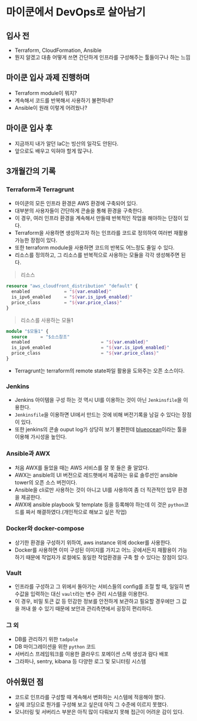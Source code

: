 # 마이쿤에서 DevOps로 살아남기
## 입사 전
- Terraform, CloudFormation, Ansible
- 뭔지 알겠고 대충 어떻게 쓰면 간단하게 인프라를 구성해주는 툴들이구나 하는 느낌

## 마이쿤 입사 과제 진행하며
- Terraform module이 뭐지?
- 계속해서 코드를 반복해서 사용하기 불편하네?
- Ansible이 원래 이렇게 어려웠나?

## 마이쿤 입사 후
- 지금까지 내가 알던 IaC는 빙산의 일각도 안된다.
- 앞으로도 배우고 익혀야 할게 많구나.

## 3개월간의 기록
### Terraform과 Terragrunt
- 마이쿤의 모든 인프라 환경은 AWS 환경에 구축되어 있다.
- 대부분의 사용자들이 간단하게 콘솔을 통해 환경을 구축한다.
- 이 경우, 여러 인프라 환경을 계속해서 만들때 반복적인 작업을 해야하는 단점이 있다.
- Terraform을 사용하면 생성하고자 하는 인프라를 코드로 정의하여 여러번 재활용 가능한 장점이 있다.
- 또한 terraform module을 사용하면 코드의 반복도 어느정도 줄일 수 있다.
- 리소스를 정의하고, 그 리소스를 반복적으로 사용하는 모듈을 각각 생성해주면 된다.

> 리소스

```terraform
resource "aws_cloudfront_distribution" "default" {
  enabled             = "${var.enabled}"
  is_ipv6_enabled     = "${var.is_ipv6_enabled}"  
  price_class         = "${var.price_class}"
}
```

> 리소스를 사용하는 모듈1

```terraform
module "$모듈1" {
  source     = "$소스참조"
  enabled                           = "${var.enabled}"
  is_ipv6_enabled                   = "${var.is_ipv6_enabled}"
  price_class                       = "${var.price_class}"
}
```

- Terragrunt는 terraform의 remote state파일 활용을 도와주는 오픈 소스이다.

### Jenkins
- Jenkins 아이템을 구성 하는 것 역시 UI를 이용하는 것이 아닌 `Jenkinsfile`을 이용한다.
- `Jenkinsfile`을 이용하면 UI에서 만드는 것에 비해 버전기록을 남길 수 있다는 장점이 있다.
- 또한 jenkins의 콘솔 ouput log가 상당히 보기 불편한데 [blueocean](https://jenkins.io/doc/book/blueocean/)이라는 툴을 이용해 가시성을 높인다.

### Ansible과 AWX
- 처음 AWX를 들었을 때는 AWS 서비스를 잘 못 들은 줄 알았다.
- AWX는 ansible의 UI 버전으로 레드햇에서 제공하는 유료 솔루션인 ansible tower의 오픈 소스 버전이다.
- Ansible을 cli로만 사용하는 것이 아니고 UI를 사용하여 좀 더 직관적인 업무 환경을 제공한다.
- AWX에 ansible playbook 및 template 등을 등록해야 하는데 이 것은 `python`코드를 짜서 해결하였다.(개인적으로 해보고 싶은 작업)

### Docker와 docker-compose
- 상기한 환경을 구성하기 위하여, aws instance 위에 docker를 사용한다.
- Docker를 사용하면 이미 구성된 이미지를 가지고 어느 곳에서든지 재활용이 가능하기 때문에 작업자가 로컬에도 동일한 작업환경을 구축 할 수 있다는 장점이 있다.

### Vault
- 인프라를 구성하고 그 위에서 돌아가는 서비스들의 config를 조절 할 때, 일일히 변수값을 입력하는 대신 `vault`라는 변수 관리 시스템을 이용한다.
- 이 경우, 비밀 토큰 값 등 민감한 정보를 안전하게 보관하고 필요할 경우에만 그 값을 꺼내 쓸 수 있기 때문에 보안과 관리측면에서 굉장히 편리하다.

### 그 외
- DB를 관리하기 위한 `tadpole`
- DB 마이그레이션을 위한 `python` 코드
- 서버리스 프레임워크를 이용한 클라우드 포메이션 스택 생성과 람다 배포
- 그라파나, sentry, kibana 등 다양한 로그 및 모니터링 시스템

## 아쉬웠던 점
- 코드로 인프라를 구성할 때 계속해서 변화하는 시스템에 적응해야 했다.
- 실제 코딩으로 뭔가를 구성해 보고 싶은데 아직 그 수준에 이르지 못했다.
- 모니터링 및 서버리스 부분은 아직 많이 다뤄보지 못해 접근이 어려운 감이 있다.
